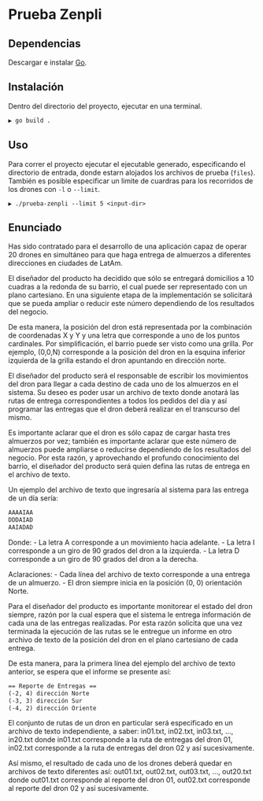 # Prueba Zenpli

## Dependencias

Descargar e instalar [Go](https://golang.org/doc/install).

## Instalación

Dentro del directorio del proyecto, ejecutar en una terminal.

```bash
▶ go build .
```

## Uso

Para correr el proyecto ejecutar el ejecutable generado, especificando el directorio de entrada, donde estarn alojados los archivos de prueba (`files`).
También es posible especificar un limite de cuardras para los recorridos de los drones con `-l` o `--limit`.

```
▶ ./prueba-zenpli --limit 5 <input-dir>
```

## Enunciado

Has sido contratado para el desarrollo de una aplicación capaz de operar 20 drones en simultáneo para que haga entrega de almuerzos a diferentes direcciones en ciudades de LatAm. 

El diseñador del producto ha decidido que sólo se entregará domicilios a 10 cuadras a la redonda de su barrio, el cual puede ser representado con un plano cartesiano. En una siguiente etapa de la implementación se solicitará que se pueda ampliar o reducir este número dependiendo de los resultados del negocio.

De esta manera, la posición del dron está representada por la combinación de coordenadas X y Y y una letra que corresponde a uno de los puntos cardinales. Por simplificación, el barrio puede ser visto como una grilla. Por ejemplo, (0,0,N) corresponde a la posición del dron en la esquina inferior izquierda de la grilla estando el dron apuntando en dirección norte. 

El diseñador del producto será el responsable de escribir los movimientos del dron para llegar a cada destino de cada uno de los almuerzos en el sistema. Su deseo es poder usar un archivo de texto donde anotará las rutas de entrega correspondientes a todos los pedidos del día y así programar las entregas que el dron deberá realizar en el transcurso del mismo. 

Es importante aclarar que el dron es sólo capaz de cargar hasta tres almuerzos por vez; también es importante aclarar que este número de almuerzos puede ampliarse o reducirse dependiendo de los resultados del negocio. Por esta razón, y aprovechando el profundo conocimiento del barrio, el diseñador del producto será quien defina las rutas de entrega en el archivo de texto. 

Un ejemplo del archivo de texto que ingresaría al sistema para las entrega de un día sería: 

```txt
AAAAIAA
DDDAIAD 
AAIADAD 
```

Donde:
    - La letra A corresponde a un movimiento hacia adelante. 
    - La letra I corresponde a un giro de 90 grados del dron a la izquierda. 
    - La letra D corresponde a un giro de 90 grados del dron a la derecha. 

Aclaraciones:
    - Cada línea del archivo de texto corresponde a una entrega de un almuerzo. - El dron siempre inicia en la posición (0, 0) orientación Norte.

Para el diseñador del producto es importante monitorear el estado del dron siempre, razón por la cual espera que el sistema le entrega información de cada una de las entregas realizadas. Por esta razón solicita que una vez terminada la ejecución de las rutas se le entregue un informe en otro archivo de texto de la posición del dron en el plano cartesiano de cada entrega.

De esta manera, para la primera línea del ejemplo del archivo de texto anterior, se espera que el informe se presente así:  

```txt
== Reporte de Entregas == 
(-2, 4) dirección Norte
(-3, 3) dirección Sur
(-4, 2) dirección Oriente
```

El conjunto de rutas de un dron en particular será especificado en un archivo de texto independiente, a saber: in01.txt, in02.txt, in03.txt, ..., in20.txt donde in01.txt corresponde a la ruta de entregas del dron 01, in02.txt corresponde a la ruta de entregas del dron 02 y así sucesivamente.

Así mismo, el resultado de cada uno de los drones deberá quedar en archivos de texto diferentes así: out01.txt, out02.txt, out03.txt, ..., out20.txt donde out01.txt corresponde al reporte del dron 01, out02.txt corresponde al reporte del dron 02 y así sucesivamente.